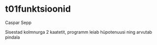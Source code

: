 # t01funktsioonid

Caspar Sepp

Sisestad kolmnurga 2 kaatetit, programm leiab hüpotenuusi ning arvutab pindala
